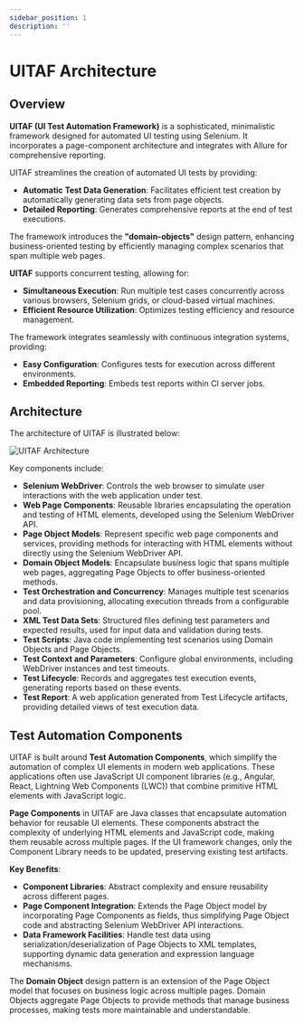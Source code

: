 ```yaml
---
sidebar_position: 1
description: ''
---
```


# UITAF Architecture

## Overview

**UITAF (UI Test Automation Framework)** is a sophisticated, minimalistic framework designed for automated UI testing using Selenium. It incorporates a page-component architecture and integrates with Allure for comprehensive reporting.

UITAF streamlines the creation of automated UI tests by providing:
- **Automatic Test Data Generation**: Facilitates efficient test creation by automatically generating data sets from page objects.
- **Detailed Reporting**: Generates comprehensive reports at the end of test executions.

The framework introduces the **"domain-objects"** design pattern, enhancing business-oriented testing by efficiently managing complex scenarios that span multiple web pages.

**UITAF** supports concurrent testing, allowing for:
- **Simultaneous Execution**: Run multiple test cases concurrently across various browsers, Selenium grids, or cloud-based virtual machines.
- **Efficient Resource Utilization**: Optimizes testing efficiency and resource management.

The framework integrates seamlessly with continuous integration systems, providing:
- **Easy Configuration**: Configures tests for execution across different environments.
- **Embedded Reporting**: Embeds test reports within CI server jobs.

## Architecture

The architecture of UITAF is illustrated below:

![UITAF Architecture](https://user-images.githubusercontent.com/7651167/61151451-f7806980-a4b3-11e9-8e34-002d7c7458ad.png)

Key components include:

- **Selenium WebDriver**: Controls the web browser to simulate user interactions with the web application under test.
- **Web Page Components**: Reusable libraries encapsulating the operation and testing of HTML elements, developed using the Selenium WebDriver API.
- **Page Object Models**: Represent specific web page components and services, providing methods for interacting with HTML elements without directly using the Selenium WebDriver API.
- **Domain Object Models**: Encapsulate business logic that spans multiple web pages, aggregating Page Objects to offer business-oriented methods.
- **Test Orchestration and Concurrency**: Manages multiple test scenarios and data provisioning, allocating execution threads from a configurable pool.
- **XML Test Data Sets**: Structured files defining test parameters and expected results, used for input data and validation during tests.
- **Test Scripts**: Java code implementing test scenarios using Domain Objects and Page Objects.
- **Test Context and Parameters**: Configure global environments, including WebDriver instances and test timeouts.
- **Test Lifecycle**: Records and aggregates test execution events, generating reports based on these events.
- **Test Report**: A web application generated from Test Lifecycle artifacts, providing detailed views of test execution data.

## Test Automation Components

UITAF is built around **Test Automation Components**, which simplify the automation of complex UI elements in modern web applications. These applications often use JavaScript UI component libraries (e.g., Angular, React, Lightning Web Components (LWC)) that combine primitive HTML elements with JavaScript logic.

**Page Components** in UITAF are Java classes that encapsulate automation behavior for reusable UI elements. These components abstract the complexity of underlying HTML elements and JavaScript code, making them reusable across multiple pages. If the UI framework changes, only the Component Library needs to be updated, preserving existing test artifacts.

**Key Benefits**:
- **Component Libraries**: Abstract complexity and ensure reusability across different pages.
- **Page Component Integration**: Extends the Page Object model by incorporating Page Components as fields, thus simplifying Page Object code and abstracting Selenium WebDriver API interactions.
- **Data Framework Facilities**: Handle test data using serialization/deserialization of Page Objects to XML templates, supporting dynamic data generation and expression language mechanisms.

The **Domain Object** design pattern is an extension of the Page Object model that focuses on business logic across multiple pages. Domain Objects aggregate Page Objects to provide methods that manage business processes, making tests more maintainable and understandable.
